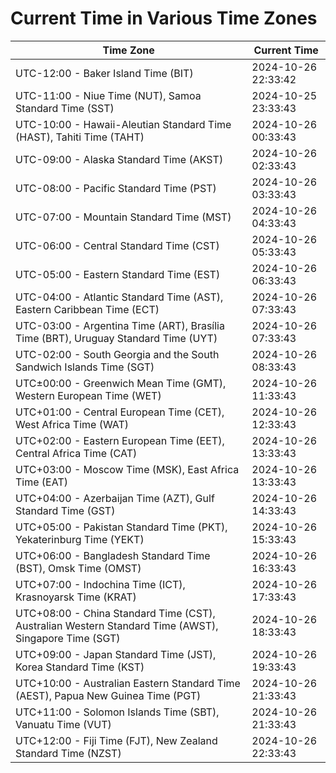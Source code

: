 # Current Time in Various Time Zones

| Time Zone | Current Time |
|-----------|--------------|
| UTC-12:00 - Baker Island Time (BIT) | 2024-10-26 22:33:42 |
| UTC-11:00 - Niue Time (NUT), Samoa Standard Time (SST) | 2024-10-25 23:33:43 |
| UTC-10:00 - Hawaii-Aleutian Standard Time (HAST), Tahiti Time (TAHT) | 2024-10-26 00:33:43 |
| UTC-09:00 - Alaska Standard Time (AKST) | 2024-10-26 02:33:43 |
| UTC-08:00 - Pacific Standard Time (PST) | 2024-10-26 03:33:43 |
| UTC-07:00 - Mountain Standard Time (MST) | 2024-10-26 04:33:43 |
| UTC-06:00 - Central Standard Time (CST) | 2024-10-26 05:33:43 |
| UTC-05:00 - Eastern Standard Time (EST) | 2024-10-26 06:33:43 |
| UTC-04:00 - Atlantic Standard Time (AST), Eastern Caribbean Time (ECT) | 2024-10-26 07:33:43 |
| UTC-03:00 - Argentina Time (ART), Brasília Time (BRT), Uruguay Standard Time (UYT) | 2024-10-26 07:33:43 |
| UTC-02:00 - South Georgia and the South Sandwich Islands Time (SGT) | 2024-10-26 08:33:43 |
| UTC±00:00 - Greenwich Mean Time (GMT), Western European Time (WET) | 2024-10-26 11:33:43 |
| UTC+01:00 - Central European Time (CET), West Africa Time (WAT) | 2024-10-26 12:33:43 |
| UTC+02:00 - Eastern European Time (EET), Central Africa Time (CAT) | 2024-10-26 13:33:43 |
| UTC+03:00 - Moscow Time (MSK), East Africa Time (EAT) | 2024-10-26 13:33:43 |
| UTC+04:00 - Azerbaijan Time (AZT), Gulf Standard Time (GST) | 2024-10-26 14:33:43 |
| UTC+05:00 - Pakistan Standard Time (PKT), Yekaterinburg Time (YEKT) | 2024-10-26 15:33:43 |
| UTC+06:00 - Bangladesh Standard Time (BST), Omsk Time (OMST) | 2024-10-26 16:33:43 |
| UTC+07:00 - Indochina Time (ICT), Krasnoyarsk Time (KRAT) | 2024-10-26 17:33:43 |
| UTC+08:00 - China Standard Time (CST), Australian Western Standard Time (AWST), Singapore Time (SGT) | 2024-10-26 18:33:43 |
| UTC+09:00 - Japan Standard Time (JST), Korea Standard Time (KST) | 2024-10-26 19:33:43 |
| UTC+10:00 - Australian Eastern Standard Time (AEST), Papua New Guinea Time (PGT) | 2024-10-26 21:33:43 |
| UTC+11:00 - Solomon Islands Time (SBT), Vanuatu Time (VUT) | 2024-10-26 21:33:43 |
| UTC+12:00 - Fiji Time (FJT), New Zealand Standard Time (NZST) | 2024-10-26 22:33:43 |
